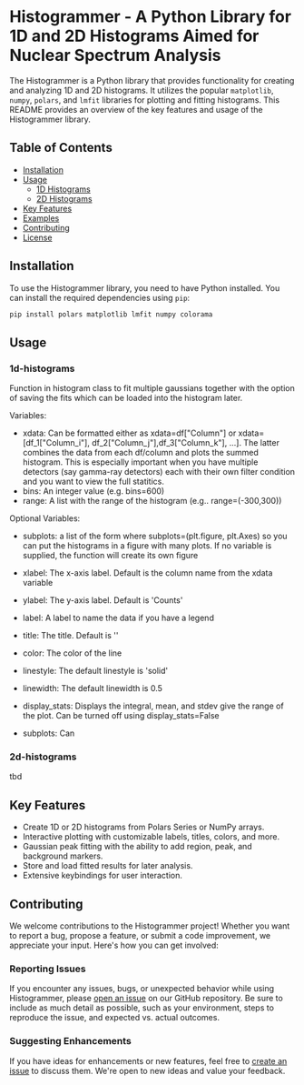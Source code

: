 # Histogrammer - A Python Library for 1D and 2D Histograms Aimed for Nuclear Spectrum Analysis

The Histogrammer is a Python library that provides functionality for creating and analyzing 1D and 2D histograms. It utilizes the popular `matplotlib`, `numpy`, `polars`, and `lmfit` libraries for plotting and fitting histograms. This README provides an overview of the key features and usage of the Histogrammer library.

## Table of Contents

- [Installation](#installation)
- [Usage](#usage)
  - [1D Histograms](#1d-histograms)
  - [2D Histograms](#2d-histograms)
- [Key Features](#key-features)
- [Examples](#examples)
- [Contributing](#contributing)
- [License](#license)

## Installation

To use the Histogrammer library, you need to have Python installed. You can install the required dependencies using `pip`:

```bash
pip install polars matplotlib lmfit numpy colorama
```

## Usage
### 1d-histograms

Function in histogram class to fit multiple gaussians together with the option of saving the fits which can be loaded into the histogram later.

Variables: 
- xdata: Can be formatted either as xdata=df["Column"] or xdata=[df_1["Column_i"], df_2["Column_j"],df_3["Column_k"], ...]. The latter combines the data from each df/column and plots the summed histogram.  This is especially important when you have multiple detectors (say gamma-ray detectors) each with their own filter condition and you want to view the full statitics.
- bins: An integer value (e.g. bins=600)
- range:  A list with the range of the histogram (e.g.. range=(-300,300))

Optional Variables:
- subplots: a list of the form where subplots=(plt.figure, plt.Axes) so you can put the histograms in a figure with many plots.  If no variable is supplied, the function will create its own figure
- xlabel: The x-axis label.  Default is the column name from the xdata variable
- ylabel: The y-axis label. Default is 'Counts'
- label: A label to name the data if you have a legend
- title: The title. Default is ''
- color: The color of the line
- linestyle: The default linestyle is 'solid'
- linewidth: The default linewidth is 0.5
- display_stats: Displays the integral, mean, and stdev give the range of the plot. Can be turned off using display_stats=False

- subplots: Can 
### 2d-histograms
tbd
## Key Features

- Create 1D or 2D histograms from Polars Series or NumPy arrays.
- Interactive plotting with customizable labels, titles, colors, and more.
- Gaussian peak fitting with the ability to add region, peak, and background markers.
- Store and load fitted results for later analysis.
- Extensive keybindings for user interaction.

## Contributing

We welcome contributions to the Histogrammer project! Whether you want to report a bug, propose a feature, or submit a code improvement, we appreciate your input. Here's how you can get involved:

### Reporting Issues

If you encounter any issues, bugs, or unexpected behavior while using Histogrammer, please [open an issue](https://github.com/your-username/histogrammer/issues) on our GitHub repository. Be sure to include as much detail as possible, such as your environment, steps to reproduce the issue, and expected vs. actual outcomes.

### Suggesting Enhancements

If you have ideas for enhancements or new features, feel free to [create an issue](https://github.com/alconley/histogrammer/issues) to discuss them. We're open to new ideas and value your feedback.


